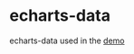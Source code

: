 # echarts-data
echarts-data used in the [demo](https://gallery.echartsjs.com/preview.html?c=xxfUxW0DH6)
